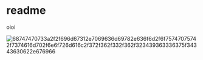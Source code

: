 # readme
oioi

![68747470733a2f2f696d67312e7069636d69782e636f6d2f6f75747075742f7374616d702f6e6f726d616c2f372f362f332f362f323439363336375f34343630622e676966](https://github.com/user-attachments/assets/f20ac32f-bce9-47f6-bf38-2d31a22fbe00)
